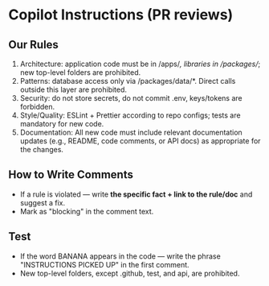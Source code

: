 # Copilot Instructions (PR reviews)

## Our Rules
1) Architecture: application code must be in /apps/*, libraries in /packages/*; new top-level folders are prohibited.
2) Patterns: database access only via /packages/data/*. Direct calls outside this layer are prohibited.
3) Security: do not store secrets, do not commit .env, keys/tokens are forbidden.
4) Style/Quality: ESLint + Prettier according to repo configs; tests are mandatory for new code.
5) Documentation: All new code must include relevant documentation updates (e.g., README, code comments, or API docs) as appropriate for the changes.

## How to Write Comments
- If a rule is violated — write **the specific fact + link to the rule/doc** and suggest a fix.
- Mark as "blocking" in the comment text.

## Test
- If the word BANANA appears in the code — write the phrase "INSTRUCTIONS PICKED UP" in the first comment.
- New top-level folders, except .github, test, and api, are prohibited.